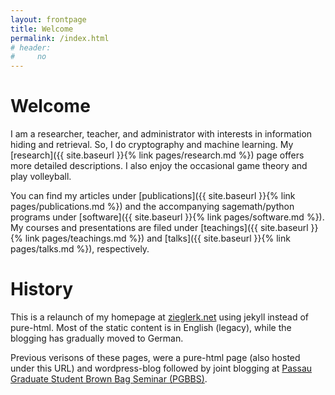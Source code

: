 ```yaml
---
layout: frontpage
title: Welcome
permalink: /index.html
# header:
#     no
---
```


# Welcome

I am a researcher, teacher, and administrator with interests in information hiding and retrieval. So, I do cryptography and machine learning. My [research]({{ site.baseurl }}{% link pages/research.md %}) page offers more detailed descriptions. I also enjoy the occasional game theory and play volleyball.

You can find my articles under [publications]({{ site.baseurl }}{%
link pages/publications.md %}) and the accompanying sagemath/python
programs under [software]({{ site.baseurl }}{% link pages/software.md %}). My courses and presentations are filed under [teachings]({{ site.baseurl }}{% link pages/teachings.md %}) and [talks]({{ site.baseurl }}{% link pages/talks.md %}), respectively.

# History

This is a relaunch of my homepage at
[zieglerk.net](http://zieglerk.net) using jekyll instead of
pure-html. Most of the static content is in English (legacy), while the
blogging has gradually moved to German.

Previous verisons of these pages, were a pure-html page (also hosted
under this URL) and wordpress-blog followed by joint blogging at
[Passau Graduate Student Brown Bag Seminar (PGBBS)](https://pgbbs.github.io).
